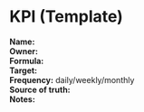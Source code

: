 # KPI (Template)

**Name:**  
**Owner:**  
**Formula:**  
**Target:**  
**Frequency:** daily/weekly/monthly  
**Source of truth:**  
**Notes:**
